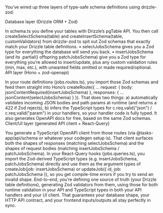 You’ve wired up three layers of type-safe schema definitions using drizzle-zod:

Database layer (Drizzle ORM + Zod)

In schema.ts you define your tables with Drizzle’s pgTable API.
You then call createSelectSchema(table) and createInsertSchema(table, customValidators) from drizzle-zod to spit out Zod schemas that exactly match your Drizzle table definitions.
• selectJobsSchema gives you a Zod type for everything the database will send you back.
• insertJobsSchema (and its .partial() offspring patchJobsSchema) give you a Zod type for everything you’re allowed to insert/update, plus any custom validation rules (min, max, etc.), with unwanted fields omitted or made required/optional.
API layer (Hono + zod-openapi)

In your route definitions (jobs.routes.ts), you import those Zod schemas and feed them straight into Hono’s createRoute({ … request: { body: jsonContentRequired(insertJobsSchema) }, responses: { … jsonContent(selectJobsSchema) } }).
That does two things:
a) automatically validates incoming JSON bodies and path params at runtime (and returns a 422 if Zod rejects),
b) infers the TypeScript types for c.req.valid("json") / c.req.valid("param") in your handlers, so your handler code is fully typed.
It also generates OpenAPI docs for free, based on the same Zod schemas.
Client/UI layer (generated API client + React-Query)

You generate a TypeScript OpenAPI client from those routes (via @tasks-app/api/schema or whatever your codegen setup is). That client surfaces both the shapes of responses (matching selectJobsSchema) and the shapes of request bodies (matching insertJobsSchema / patchJobsSchema).
In your React-Query hooks (jobs.queries.ts), you import the Zod-derived TypeScript types (e.g. insertJobsSchema, patchJobsSchema) directly and use them as the argument types of createJob(job: insertJobsSchema) or updateJob({ id, job: patchJobsSchema }), so you get compile-time errors if you try to send an invalid shape.
End-to-end, you’re defining one source of truth (your Drizzle table definitions), generating Zod validators from them, using those for both runtime validation in your API and TypeScript types in both your API handlers and your UI client. That guarantees your database shape, your HTTP API contract, and your frontend inputs/outputs all stay perfectly in sync.